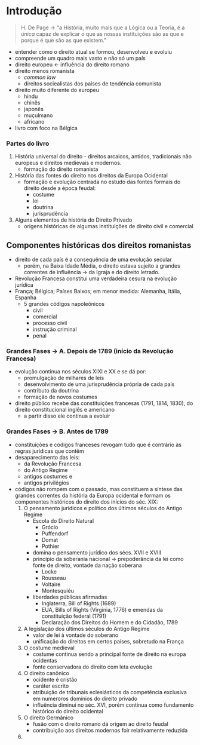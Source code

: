 # Introdução

> H. De Page -> "a História, muito mais que a Lógica ou a Teoria, é a *única* capaz de explicar o que as nossas instituições são as que e porque é que são as que existem."

- entender como o direito atual se formou, desenvolveu e evoluiu
- compreende um quadro mais vasto e não só um país
- direito europeu <- influência do direito romano
- direito menos romanista
  - *common law*
  - direitos sociealistas dos países de tendência comunista
- direito muito diferente do europeu
  - hindu
  - chinês
  - japonês
  - muçulmano
  - africano
- livro com foco na Bélgica

### Partes do livro
1. História universal do direito - direitos arcaicos, antidos, tradicionais não europeus e direitos medievais e modernos.
   - formação do direito romanista
2. História das fontes do direito nos direitos da Europa Ocidental
    - formação e evolução centrada no estudo das fontes formais do direito desde a época feudal:
      - costume
      - lei
      - doutrina
      - jurisprudência
3. Alguns elementos de história do Direito Privado
    - origens históricas de algumas instituições de direito civil e comercial

## Componentes históricas dos direitos romanistas
- direito de cada país é a consequência de uma evolução secular
  - porém, na Baixa Idade Média, o direito estava sujeito a grandes correntes de influência -> da Igraja e do direito letrado.
- Revolução Francesa constitui uma verdadeira cesura na evolução jurídica
- França; Bélgica; Países Baixos; em menor medida: Alemanha, Itália, Espanha
  - 5 grandes códigos napoleônicos
    - civil
    - comercial
    - processo civil
    - instrução criminal
    - penal

### Grandes Fases -> A. Depois de 1789 (início da Revolução Francesa)
- evolução continua nos séculos XIXI e XX e se dá por:
  - promulgação de milhares de leis
  - desenvolvimento de uma jurisprudência própria de cada país
  - contributo da doutrina
  - formação de novos costumes
- direito público recebe das constituições francesas (1791, 1814, 1830), do direito constitucional inglês e americano
  - a partir disso ele continua a evoluir

### Grandes Fases -> B. Antes de 1789
- constituições e códigos franceses revogam tudo que é contrário às regras jurídicas que contêm
- desaparecimento das leis:
  - da Revolução Francesa
  - do Antigo Regime
  - antigos costumes e 
  - antigos privilégios
- códigos não rompem com o passado, mas constituem a síntese das grandes correntes da história da Europa ocidental e formam os componentes históricos do direito dos inícios do séc. XIX:
    1. O pensamento jurídicos e político dos últimos séculos do Antigo Regime
       - Escola do Direito Natural
         - Grócio
         - Puffendorf
         - Domat 
         - Pothier
       - domina o pensamento jurídico dos sécs. XVII e XVIII
       - princípio da soberania nacional -> prepoderância da lei como fonte de direito, vontade da nação soberana
         - Locke 
         - Rousseau
         - Voltaire
         - Montesquiéu
       - liberdades públicas afirmadas
         - Inglaterra, Bill of Rights (1689)
         - EUA, Bills of Rights (Virginia, 1776) e emendas da constituição federal (1791)
         - Declaração dos Direitos do Homem e do Cidadão, 1789
    2. A legislação dos últimos séculos do Antigo Regime
       - valor de lei à vontade do soberano
       - unificação do direitos em certos países, sobretudo na França
    3. O costume medieval
       - costume continua sendo a principal fonte de direito na europa ocidentas
       - fonte conservadora do direito com leta evolução
    4. O direito canônico
       - ocidente é cristão
       - caráter escrito
       - atribuição de tribunais eclesiásticos da competência exclusiva em numeroros domínios do direito privado
       - influência diminui no séc. XVI, porém continua como fundamento histórico do direito ocidental
    5. O direito Germânico
       - fusão com o direito romano dá origem ao direito feudal
       - contribuição aos direitos modernos foir relativamente reduzida
    6. 